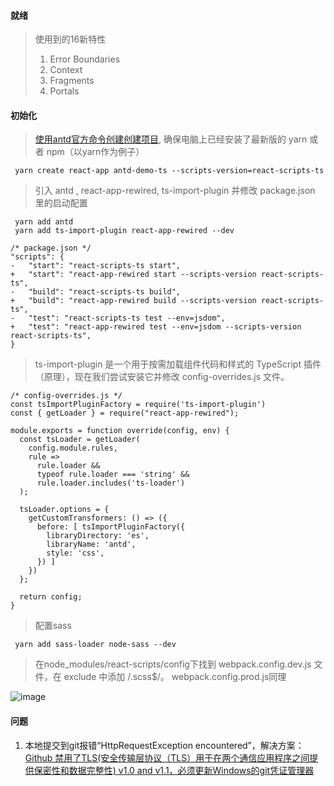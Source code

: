 #### 就绪
> 使用到的16新特性
> 1. Error Boundaries
> 2. Context
> 3. Fragments
> 4. Portals

#### 初始化
> [使用antd官方命令创建创建项目](http://ant-design.gitee.io/docs/react/use-in-typescript-cn),
确保电脑上已经安装了最新版的 yarn 或者 npm（以yarn作为例子）

```
 yarn create react-app antd-demo-ts --scripts-version=react-scripts-ts
```
> 引入 antd , react-app-rewired, ts-import-plugin 并修改 package.json 里的启动配置


```
 yarn add antd
 yarn add ts-import-plugin react-app-rewired --dev
```

```
/* package.json */
"scripts": {
-   "start": "react-scripts-ts start",
+   "start": "react-app-rewired start --scripts-version react-scripts-ts",
-   "build": "react-scripts-ts build",
+   "build": "react-app-rewired build --scripts-version react-scripts-ts",
-   "test": "react-scripts-ts test --env=jsdom",
+   "test": "react-app-rewired test --env=jsdom --scripts-version react-scripts-ts",
}
```

> ts-import-plugin 是一个用于按需加载组件代码和样式的 TypeScript 插件（原理），现在我们尝试安装它并修改 config-overrides.js 文件。

```
/* config-overrides.js */
const tsImportPluginFactory = require('ts-import-plugin')
const { getLoader } = require("react-app-rewired");

module.exports = function override(config, env) {
  const tsLoader = getLoader(
    config.module.rules,
    rule =>
      rule.loader &&
      typeof rule.loader === 'string' &&
      rule.loader.includes('ts-loader')
  );

  tsLoader.options = {
    getCustomTransformers: () => ({
      before: [ tsImportPluginFactory({
        libraryDirectory: 'es',
        libraryName: 'antd',
        style: 'css',
      }) ]
    })
  };

  return config;
}
```

> 配置sass

```
 yarn add sass-loader node-sass --dev
```

> 在node_modules/react-scripts/config下找到 webpack.config.dev.js 文件，在 exclude 中添加 /.scss$/。 webpack.config.prod.js同理

![image](http://pcrr0f5mj.bkt.clouddn.com/sass%E9%85%8D%E7%BD%AE%E6%96%87%E4%BB%B6.png)

#### 问题
1. 本地提交到git报错“HttpRequestException encountered”，解决方案：
[Github 禁用了TLS(安全传输层协议（TLS）用于在两个通信应用程序之间提供保密性和数据完整性) v1.0 and v1.1，必须更新Windows的git凭证管理器](https://github.com/Microsoft/Git-Credential-Manager-for-Windows/releases/)
